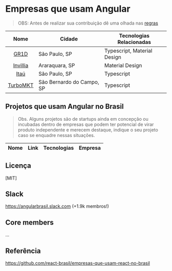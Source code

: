 # Empresas que usam Angular

> OBS: Antes de realizar sua contribuição dê uma olhada nas [regras](https://github.com/candidosales/empresas-que-usam-angular-no-brasil/blob/master/CONTRIBUTING.md)

Nome | Cidade | Tecnologias Relacionadas
:------------: | ------------------------ | ------------
[GR1D](https://gr1d.gupy.io/jobs/20879) | São Paulo, SP | Typescript, Material Design
[Invillia](https://jobs.kenoby.com/invillia/job/desenvolvedor-front-end-pleno/5c6c17976409b74433f7869f) | Araraquara, SP | Material Design
[Itaú](https://github.com/frontendbr/vagas/issues/1838) | São Paulo, SP | Typescript
[TurboMKT](https://www.turbomkt.com.br/carreiras/) | São Bernardo do Campo, SP | Typescript


## Projetos que usam Angular no Brasil

> Obs. Alguns projetos são de startups ainda em concepção ou incubadas dentro de empresas que podem ter potencial de virar produto independente e merecem destaque, indique o seu projeto caso se enquadre nessas situações.

Nome | Link | Tecnologias | Empresa
------------ | ------- | ------------ | ------------


## Licença

[MIT]

## Slack
https://angularbrasil.slack.com (+1.9k membros!)

## Core members

...

## Referência

https://github.com/react-brasil/empresas-que-usam-react-no-brasil
